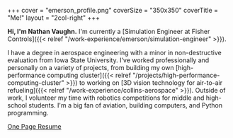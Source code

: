 +++
cover = "emerson_profile.png"
coverSize = "350x350"
coverTitle = "Me!"
layout = "2col-right"
+++

**Hi, I'm Nathan Vaughn.** I'm currently a
[Simulation Engineer at Fisher Controls]({{< relref "/work-experience/emerson/simulation-engineer" >}}).

I have a degree in aerospace engineering with a minor in non-destructive
evaluation from Iowa State University. I've worked professionally and personally
on a variety of projects, from building my own
[high-performance computing cluster]({{< relref "/projects/high-performance-computing-cluster" >}})
to working on
[3D vision technology for air-to-air refueling]({{< relref "/work-experience/collins-aerospace" >}}).
Outside of work, I volunteer my time with robotics competitions for
middle and high-school students. I'm a big fan of aviation,
building computers, and Python programming.

[One Page Resume](https://links.nathanv.me/resume)
